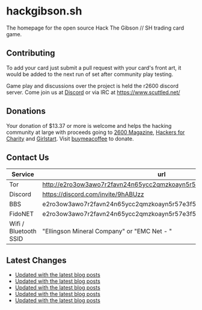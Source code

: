 # hackgibson.sh
The homepage for the open source Hack The Gibson // SH trading card game.


## Contributing

To add your card just submit a pull request with your card's front art, it would be added to the next run of set after community play testing.

Game play and discussions over the project is held the r2600 discord server. Come join us at [Discord](https://discord.com/invite/9hABUzz) or via IRC at https://www.scuttled.net/


## Donations

Your donation of $13.37 or more is welcome and helps the hacking community at large with proceeds going to [2600 Magazine](https://2600.com/), [Hackers for Charity](https://hackersforcharity.org) and [Girlstart](https://girlstart.org).  Visit [buymeacoffee](https://www.buymeacoffee.com/hackgibson.sh) to donate.


## Contact Us

Service | url
-|-
Tor | http://e2ro3ow3awo7r2favn24n65ycc2qmzkoayn5r57e3f56nvjwdcgg32ad.onion
Discord | https://discord.com/invite/9hABUzz
BBS | e2ro3ow3awo7r2favn24n65ycc2qmzkoayn5r57e3f56nvjwdcgg32ad.onion:23
FidoNET | e2ro3ow3awo7r2favn24n65ycc2qmzkoayn5r57e3f56nvjwdcgg32ad.onion:24554
Wifi / Bluetooth SSID | "Ellingson Mineral Company" or "EMC Net - <fidonet address>"

## Latest Changes
<!-- BLOG-POST-LIST:START -->
- [Updated with the latest blog posts](https://github.com/DFW2600/hackgibson.sh/commit/05d3d4d902b940a14334c294cdaabab3b387ce46)
- [Updated with the latest blog posts](https://github.com/DFW2600/hackgibson.sh/commit/5b12fcf9486d1074624a13e978cee35a1130abf1)
- [Updated with the latest blog posts](https://github.com/DFW2600/hackgibson.sh/commit/9b00f11aa51c91bc4dd0011874539d11d5b577f3)
- [Updated with the latest blog posts](https://github.com/DFW2600/hackgibson.sh/commit/e70b1b9efbf6d9511e8bfd5246d7abbfb3c7077e)
- [Updated with the latest blog posts](https://github.com/DFW2600/hackgibson.sh/commit/adbb938d65a37c514883ab51dc09342f0719d02f)
<!-- BLOG-POST-LIST:END -->
